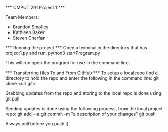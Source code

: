 *** CMPUT 291 Project 1 ***

Team Members:
 - Brandon Smolley
 - Kathleen Baker
 - Steven Cherfan

*** Running the project ***
Open a terminal in the directory that has project1.py and run.
	python3 startProgram.py

This will run open the program for use in the command line.

*** Transferring files To and From GitHub ***
To setup a local repo find a directory to hold the repo and enter the following in the command line:
	git clone <url.git>

Grabbing updates from the repo and storing to the local repo is done using:
	git pull

Sending updates is done using the following process, from the local project repo:
	git add --a
	git commit -m "a description of your changes"
	git push

Always pull before you push :)
